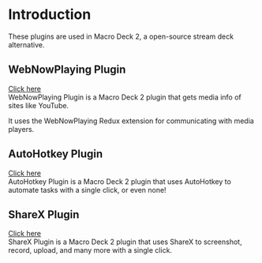 # Introduction

These plugins are used in Macro Deck 2, a open-source stream deck alternative.

## WebNowPlaying Plugin

[Click here](/md2/wnpl)\
WebNowPlaying Plugin is a Macro Deck 2 plugin that gets media info of sites like YouTube.

It uses the WebNowPlaying Redux extension for communicating with media players.

## AutoHotkey Plugin

[Click here](/md2/ahkpl)\
AutoHotkey Plugin is a Macro Deck 2 plugin that uses AutoHotkey to automate tasks with a single click, or even none!

## ShareX Plugin

[Click here](/md2/shxpl)\
ShareX Plugin is a Macro Deck 2 plugin that uses ShareX to screenshot, record, upload, and many more with a single click.